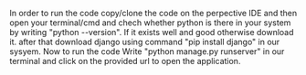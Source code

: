 In order to run the code copy/clone the code on the perpective IDE and then open your terminal/cmd and chech whether python is there in your system by writing "python --version". If it exists well and good otherwise download it. after that download django using command "pip install django" in our sysyem. Now to run the code Write "python manage.py runserver" in our terminal and click on the provided url to open the application.
